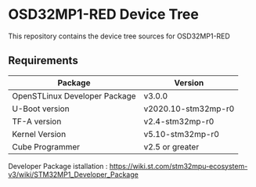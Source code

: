 # OSD32MP1-RED Device Tree
This repository contains the device tree sources for OSD32MP1-RED

## Requirements

| Package | Version |
| ------- | ------- |
| OpenSTLinux Developer Package | v3.0.0 |
| U-Boot version | v2020.10-stm32mp-r0 |
| TF-A version | v2.4-stm32mp-r0 |
| Kernel Version | v5.10-stm32mp-r0 |
| Cube Programmer | v2.5 or greater |

Developer Package istallation : https://wiki.st.com/stm32mpu-ecosystem-v3/wiki/STM32MP1_Developer_Package
